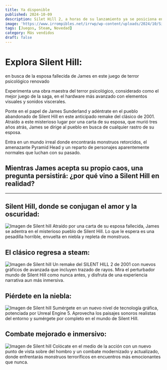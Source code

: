```yaml
---
title: Ya disponible
published: 2024-10-09
description: Silet Hill 2, a horas de su lanzamiento ya se posiciona en los más vendidos
image: 'https://www.irrompibles.net/irrwp/wp-content/uploads/2024/10/Sillent-Hill-2-remake-KEY-ART.jpg'
tags: [Juegos, Steam, Novedad]
category: Más vendidos
draft: false
---
```


# Explora Silent Hill:

en busca de la esposa fallecida de James en este juego de terror psicológico renovado

Experimenta una obra maestra del terror psicológico, considerado como el mejor juego de la saga, en el hardware más avanzado con elementos visuales y sonidos viscerales.

Ponte en el papel de James Sunderland y adéntrate en el pueblo abandonado de Silent Hill en este anticipado remake del clásico de 2001. Atraído a este misterioso lugar por una carta de su esposa, que murió tres años atrás, James se dirige al pueblo en busca de cualquier rastro de su esposa.

Entra en un mundo irreal donde encontrarás monstruos retorcidos, el amenazante Pyramid Head y un reparto de personajes aparentemente normales que luchan con su pasado.

Mientras James acepta su propio caos, una pregunta persistirá: ¿por qué vino a Silent Hill en realidad?
---
---

## Silent Hill, donde se conjugan el amor y la oscuridad:
![Imagen de Silent hill](https://gmedia.playstation.com/is/image/SIEPDC/silent-hill-2-screenshot-love-darkness-en-29may24?$1600px$)
Atraído por una carta de su esposa fallecida, James se adentra en el misterioso pueblo de Silent Hill. Lo que le espera es una pesadilla horrible, envuelta en niebla y repleta de monstruos.

## El clásico regresa a steam:
![Imagen de Silent hill](https://gmedia.playstation.com/is/image/SIEPDC/silent-hill-2-screenshot-classic-ps5-en-29may24?$1600px$) 
Un remake del SILENT HILL 2 de 2001 con nuevos gráficos de avanzada que incluyen trazado de rayos. Mira el perturbador mundo de Silent Hill como nunca antes, y disfruta de una experiencia narrativa aun más inmersiva.
## Piérdete en la niebla:
![Imagen de Silent hill](https://sm.ign.com/t/ign_latam/news/s/silent-hil/silent-hill-2-remake-developer-appeals-for-patience-as-fans_mqd5.1280.jpg) 
    Sumérgete en un nuevo nivel de tecnología gráfica, potenciada por Unreal Engine 5. Aprovecha los paisajes sonoros realistas del entorno y sumérgete por completo en el mundo de Silent Hill.
## Combate mejorado e inmersivo:
![Imagen de Silent hill](https://gmedia.playstation.com/is/image/SIEPDC/silent-hill-2-screenshot-combat-en-29may24?$1600px$) 
    Colócate en el medio de la acción con un nuevo punto de vista sobre del hombro y un combate modernizado y actualizado, donde enfrentarás monstruos terroríficos en encuentros más emocionantes que nunca.

